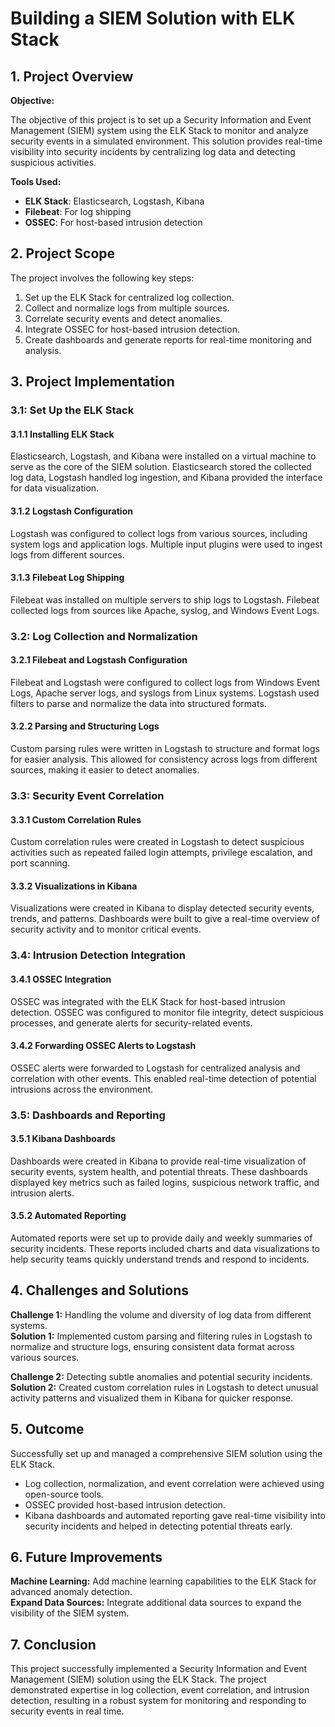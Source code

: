 # Building a SIEM Solution with ELK Stack

## 1. Project Overview

**Objective:**

The objective of this project is to set up a Security Information and Event Management (SIEM) system using the ELK Stack to monitor and analyze security events in a simulated environment. This solution provides real-time visibility into security incidents by centralizing log data and detecting suspicious activities.

**Tools Used:**

- **ELK Stack**: Elasticsearch, Logstash, Kibana
- **Filebeat**: For log shipping
- **OSSEC**: For host-based intrusion detection

## 2. Project Scope

The project involves the following key steps:

1. Set up the ELK Stack for centralized log collection.
2. Collect and normalize logs from multiple sources.
3. Correlate security events and detect anomalies.
4. Integrate OSSEC for host-based intrusion detection.
5. Create dashboards and generate reports for real-time monitoring and analysis.

## 3. Project Implementation

### 3.1: Set Up the ELK Stack

#### 3.1.1 Installing ELK Stack

Elasticsearch, Logstash, and Kibana were installed on a virtual machine to serve as the core of the SIEM solution. Elasticsearch stored the collected log data, Logstash handled log ingestion, and Kibana provided the interface for data visualization.

#### 3.1.2 Logstash Configuration

Logstash was configured to collect logs from various sources, including system logs and application logs. Multiple input plugins were used to ingest logs from different sources.

#### 3.1.3 Filebeat Log Shipping

Filebeat was installed on multiple servers to ship logs to Logstash. Filebeat collected logs from sources like Apache, syslog, and Windows Event Logs.

### 3.2: Log Collection and Normalization

#### 3.2.1 Filebeat and Logstash Configuration

Filebeat and Logstash were configured to collect logs from Windows Event Logs, Apache server logs, and syslogs from Linux systems. Logstash used filters to parse and normalize the data into structured formats.

#### 3.2.2 Parsing and Structuring Logs

Custom parsing rules were written in Logstash to structure and format logs for easier analysis. This allowed for consistency across logs from different sources, making it easier to detect anomalies.

### 3.3: Security Event Correlation

#### 3.3.1 Custom Correlation Rules

Custom correlation rules were created in Logstash to detect suspicious activities such as repeated failed login attempts, privilege escalation, and port scanning.

#### 3.3.2 Visualizations in Kibana

Visualizations were created in Kibana to display detected security events, trends, and patterns. Dashboards were built to give a real-time overview of security activity and to monitor critical events.

### 3.4: Intrusion Detection Integration

#### 3.4.1 OSSEC Integration

OSSEC was integrated with the ELK Stack for host-based intrusion detection. OSSEC was configured to monitor file integrity, detect suspicious processes, and generate alerts for security-related events.

#### 3.4.2 Forwarding OSSEC Alerts to Logstash

OSSEC alerts were forwarded to Logstash for centralized analysis and correlation with other events. This enabled real-time detection of potential intrusions across the environment.

### 3.5: Dashboards and Reporting

#### 3.5.1 Kibana Dashboards

Dashboards were created in Kibana to provide real-time visualization of security events, system health, and potential threats. These dashboards displayed key metrics such as failed logins, suspicious network traffic, and intrusion alerts.

#### 3.5.2 Automated Reporting

Automated reports were set up to provide daily and weekly summaries of security incidents. These reports included charts and data visualizations to help security teams quickly understand trends and respond to incidents.

## 4. Challenges and Solutions

**Challenge 1:** Handling the volume and diversity of log data from different systems.  
**Solution 1:** Implemented custom parsing and filtering rules in Logstash to normalize and structure logs, ensuring consistent data format across various sources.

**Challenge 2:** Detecting subtle anomalies and potential security incidents.  
**Solution 2:** Created custom correlation rules in Logstash to detect unusual activity patterns and visualized them in Kibana for quicker response.

## 5. Outcome

Successfully set up and managed a comprehensive SIEM solution using the ELK Stack.  
- Log collection, normalization, and event correlation were achieved using open-source tools.  
- OSSEC provided host-based intrusion detection.  
- Kibana dashboards and automated reporting gave real-time visibility into security incidents and helped in detecting potential threats early.

## 6. Future Improvements

**Machine Learning:** Add machine learning capabilities to the ELK Stack for advanced anomaly detection.  
**Expand Data Sources:** Integrate additional data sources to expand the visibility of the SIEM system.

## 7. Conclusion

This project successfully implemented a Security Information and Event Management (SIEM) solution using the ELK Stack. The project demonstrated expertise in log collection, event correlation, and intrusion detection, resulting in a robust system for monitoring and responding to security events in real time.
